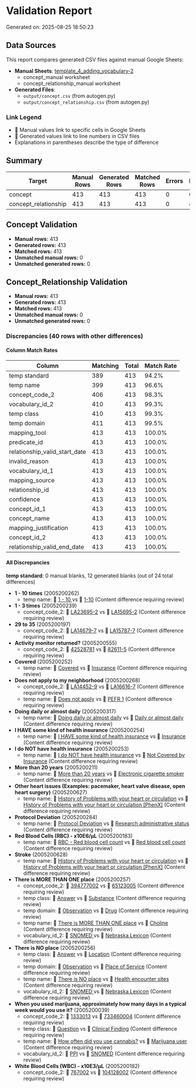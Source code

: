 # Validation Report

Generated on: 2025-08-25 18:50:23

## Data Sources

This report compares generated CSV files against manual Google Sheets:

- **Manual Sheets**: [template_4_adding_vocabulary-2](https://docs.google.com/spreadsheets/d/1IDjSfI9Kbr9VGeL9hTxO4ic6xBEMNs88b1f8DHPgKPY)
  - concept_manual worksheet
  - concept_relationship_manual worksheet
- **Generated Files**: 
  - `output/concept.csv` (from autogen.py)
  - `output/concept_relationship.csv` (from autogen.py)

### Link Legend
- 🔴 Manual values link to specific cells in Google Sheets
- 🔵 Generated values link to line numbers in CSV files
- Explanations in parentheses describe the type of difference

## Summary

| Target | Manual Rows | Generated Rows | Matched Rows | Errors | Discrepancies |
|--------|-------------|----------------|--------------|--------|---------------|
| concept | 413 | 413 | 413 | 0 | 0 |
| concept_relationship | 413 | 413 | 413 | 0 | 40 |

## Concept Validation

- **Manual rows:** 413
- **Generated rows:** 413
- **Matched rows:** 413
- **Unmatched manual rows:** 0
- **Unmatched generated rows:** 0


## Concept_Relationship Validation

- **Manual rows:** 413
- **Generated rows:** 413
- **Matched rows:** 413
- **Unmatched manual rows:** 0
- **Unmatched generated rows:** 0

### Discrepancies (40 rows with other differences)

#### Column Match Rates

| Column | Matching | Total | Match Rate |
|--------|----------|-------|------------|
| temp standard | 389 | 413 | 94.2% |
| temp name | 399 | 413 | 96.6% |
| concept_code_2 | 406 | 413 | 98.3% |
| vocabulary_id_2 | 410 | 413 | 99.3% |
| temp class | 410 | 413 | 99.3% |
| temp domain | 411 | 413 | 99.5% |
| mapping_tool | 413 | 413 | 100.0% |
| predicate_id | 413 | 413 | 100.0% |
| relationship_valid_start_date | 413 | 413 | 100.0% |
| invalid_reason | 413 | 413 | 100.0% |
| vocabulary_id_1 | 413 | 413 | 100.0% |
| mapping_source | 413 | 413 | 100.0% |
| relationship_id | 413 | 413 | 100.0% |
| confidence | 413 | 413 | 100.0% |
| concept_id_1 | 413 | 413 | 100.0% |
| concept_name | 413 | 413 | 100.0% |
| mapping_justification | 413 | 413 | 100.0% |
| concept_id_2 | 413 | 413 | 100.0% |
| relationship_valid_end_date | 413 | 413 | 100.0% |

#### All Discrepancies

**temp standard**: 0 manual blanks, 12 generated blanks (out of 24 total differences)


- **1 - 10 times** (2005200262)
  - temp name: 🔴 [1 - 10 ](https://docs.google.com/spreadsheets/d/1IDjSfI9Kbr9VGeL9hTxO4ic6xBEMNs88b1f8DHPgKPY/edit?gid=933853125#gid=933853125&range=G168) vs 🔵 [1-10](output/concept_relationship.csv#L166) (Content difference requiring review)
- **1 - 3 times** (2005200239)
  - concept_code_2: 🔴 [LA23695-2](https://docs.google.com/spreadsheets/d/1IDjSfI9Kbr9VGeL9hTxO4ic6xBEMNs88b1f8DHPgKPY/edit?gid=933853125#gid=933853125&range=K145) vs 🔵 [LA15695-2](output/concept_relationship.csv#L143) (Content difference requiring review)
- **29 to 35** (2005200197)
  - concept_code_2: 🔴 [LA14679-7](https://docs.google.com/spreadsheets/d/1IDjSfI9Kbr9VGeL9hTxO4ic6xBEMNs88b1f8DHPgKPY/edit?gid=933853125#gid=933853125&range=K121) vs 🔵 [LA15787-7](output/concept_relationship.csv#L119) (Content difference requiring review)
- **Activity monitor returned?** (2005200555)
  - concept_code_2: 🔴 [42528781](https://docs.google.com/spreadsheets/d/1IDjSfI9Kbr9VGeL9hTxO4ic6xBEMNs88b1f8DHPgKPY/edit?gid=933853125#gid=933853125&range=K344) vs 🔵 [82611-5](output/concept_relationship.csv#L342) (Content difference requiring review)
- **Covered** (2005200252)
  - temp name: 🔴 [Covered](https://docs.google.com/spreadsheets/d/1IDjSfI9Kbr9VGeL9hTxO4ic6xBEMNs88b1f8DHPgKPY/edit?gid=933853125#gid=933853125&range=G158) vs 🔵 [Insurance](output/concept_relationship.csv#L156) (Content difference requiring review)
- **Does not apply to my neighborhood** (2005200268)
  - concept_code_2: 🔴 [LA14452-9](https://docs.google.com/spreadsheets/d/1IDjSfI9Kbr9VGeL9hTxO4ic6xBEMNs88b1f8DHPgKPY/edit?gid=933853125#gid=933853125&range=K174) vs 🔵 [LA16616-7](output/concept_relationship.csv#L172) (Content difference requiring review)
  - temp name: 🔴 [Does not apply](https://docs.google.com/spreadsheets/d/1IDjSfI9Kbr9VGeL9hTxO4ic6xBEMNs88b1f8DHPgKPY/edit?gid=933853125#gid=933853125&range=G174) vs 🔵 [PEFR 1](output/concept_relationship.csv#L172) (Content difference requiring review)
- **Doing daily or almost daily** (2005200317)
  - temp name: 🔴 [Doing daily or almost daily](https://docs.google.com/spreadsheets/d/1IDjSfI9Kbr9VGeL9hTxO4ic6xBEMNs88b1f8DHPgKPY/edit?gid=933853125#gid=933853125&range=G219) vs 🔵 [Daily or almost daily](output/concept_relationship.csv#L217) (Content difference requiring review)
- **I HAVE some kind of health insurance** (2005200254)
  - temp name: 🔴 [I HAVE some kind of health insurance](https://docs.google.com/spreadsheets/d/1IDjSfI9Kbr9VGeL9hTxO4ic6xBEMNs88b1f8DHPgKPY/edit?gid=933853125#gid=933853125&range=G160) vs 🔵 [Insurance](output/concept_relationship.csv#L158) (Content difference requiring review)
- **I do NOT have health insurance** (2005200253)
  - temp name: 🔴 [I do NOT have health insurance](https://docs.google.com/spreadsheets/d/1IDjSfI9Kbr9VGeL9hTxO4ic6xBEMNs88b1f8DHPgKPY/edit?gid=933853125#gid=933853125&range=G159) vs 🔵 [Not Covered by Insurance](output/concept_relationship.csv#L157) (Content difference requiring review)
- **More than 20 years** (2005200211)
  - temp name: 🔴 [More than 20 years](https://docs.google.com/spreadsheets/d/1IDjSfI9Kbr9VGeL9hTxO4ic6xBEMNs88b1f8DHPgKPY/edit?gid=933853125#gid=933853125&range=G134) vs 🔵 [Electronic cigarette smoker](output/concept_relationship.csv#L132) (Content difference requiring review)
- **Other heart issues (Examples: pacemaker, heart valve disease, open heart surgery)** (2005200627)
  - temp name: 🔴 [History of Problems with your heart or circulation](https://docs.google.com/spreadsheets/d/1IDjSfI9Kbr9VGeL9hTxO4ic6xBEMNs88b1f8DHPgKPY/edit?gid=933853125#gid=933853125&range=G414) vs 🔵 [History of Problems with your heart or circulation [PhenX]](output/concept_relationship.csv#L412) (Content difference requiring review)
- **Protocol Deviation** (2005200284)
  - temp name: 🔴 [Protocol Deviation](https://docs.google.com/spreadsheets/d/1IDjSfI9Kbr9VGeL9hTxO4ic6xBEMNs88b1f8DHPgKPY/edit?gid=933853125#gid=933853125&range=G188) vs 🔵 [Research administrative status](output/concept_relationship.csv#L186) (Content difference requiring review)
- **Red Blood Cells (RBC) - x10E6/µL** (2005200183)
  - temp name: 🔴 [RBC - Red blood cell count](https://docs.google.com/spreadsheets/d/1IDjSfI9Kbr9VGeL9hTxO4ic6xBEMNs88b1f8DHPgKPY/edit?gid=933853125#gid=933853125&range=G116) vs 🔵 [Red blood cell count](output/concept_relationship.csv#L114) (Content difference requiring review)
- **Stroke** (2005200628)
  - temp name: 🔴 [History of Problems with your heart or circulation](https://docs.google.com/spreadsheets/d/1IDjSfI9Kbr9VGeL9hTxO4ic6xBEMNs88b1f8DHPgKPY/edit?gid=933853125#gid=933853125&range=G415) vs 🔵 [History of Problems with your heart or circulation [PhenX]](output/concept_relationship.csv#L413) (Content difference requiring review)
- **There is MORE THAN ONE place** (2005200257)
  - concept_code_2: 🔴 [394777002](https://docs.google.com/spreadsheets/d/1IDjSfI9Kbr9VGeL9hTxO4ic6xBEMNs88b1f8DHPgKPY/edit?gid=933853125#gid=933853125&range=K163) vs 🔵 [65123005](output/concept_relationship.csv#L161) (Content difference requiring review)
  - temp class: 🔴 [Answer](https://docs.google.com/spreadsheets/d/1IDjSfI9Kbr9VGeL9hTxO4ic6xBEMNs88b1f8DHPgKPY/edit?gid=933853125#gid=933853125&range=J163) vs 🔵 [Substance](output/concept_relationship.csv#L161) (Content difference requiring review)
  - temp domain: 🔴 [Observation](https://docs.google.com/spreadsheets/d/1IDjSfI9Kbr9VGeL9hTxO4ic6xBEMNs88b1f8DHPgKPY/edit?gid=933853125#gid=933853125&range=H163) vs 🔵 [Drug](output/concept_relationship.csv#L161) (Content difference requiring review)
  - temp name: 🔴 [There is MORE THAN ONE place](https://docs.google.com/spreadsheets/d/1IDjSfI9Kbr9VGeL9hTxO4ic6xBEMNs88b1f8DHPgKPY/edit?gid=933853125#gid=933853125&range=G163) vs 🔵 [Choline](output/concept_relationship.csv#L161) (Content difference requiring review)
  - vocabulary_id_2: 🔴 [SNOMED ](https://docs.google.com/spreadsheets/d/1IDjSfI9Kbr9VGeL9hTxO4ic6xBEMNs88b1f8DHPgKPY/edit?gid=933853125#gid=933853125&range=I163) vs 🔵 [Nebraska Lexicon](output/concept_relationship.csv#L161) (Content difference requiring review)
- **There is NO place** (2005200256)
  - temp class: 🔴 [Answer](https://docs.google.com/spreadsheets/d/1IDjSfI9Kbr9VGeL9hTxO4ic6xBEMNs88b1f8DHPgKPY/edit?gid=933853125#gid=933853125&range=J162) vs 🔵 [Location](output/concept_relationship.csv#L160) (Content difference requiring review)
  - temp domain: 🔴 [Observation](https://docs.google.com/spreadsheets/d/1IDjSfI9Kbr9VGeL9hTxO4ic6xBEMNs88b1f8DHPgKPY/edit?gid=933853125#gid=933853125&range=H162) vs 🔵 [Place of Service](output/concept_relationship.csv#L160) (Content difference requiring review)
  - temp name: 🔴 [There is NO place](https://docs.google.com/spreadsheets/d/1IDjSfI9Kbr9VGeL9hTxO4ic6xBEMNs88b1f8DHPgKPY/edit?gid=933853125#gid=933853125&range=G162) vs 🔵 [Health encounter sites](output/concept_relationship.csv#L160) (Content difference requiring review)
  - vocabulary_id_2: 🔴 [SNOMED ](https://docs.google.com/spreadsheets/d/1IDjSfI9Kbr9VGeL9hTxO4ic6xBEMNs88b1f8DHPgKPY/edit?gid=933853125#gid=933853125&range=I162) vs 🔵 [Nebraska Lexicon](output/concept_relationship.csv#L160) (Content difference requiring review)
- **When you used marijuana, approximately how many days in a typical week would you use it?** (2005200039)
  - concept_code_2: 🔴 [1333013](https://docs.google.com/spreadsheets/d/1IDjSfI9Kbr9VGeL9hTxO4ic6xBEMNs88b1f8DHPgKPY/edit?gid=933853125#gid=933853125&range=K28) vs 🔵 [733460004](output/concept_relationship.csv#L26) (Content difference requiring review)
  - temp class: 🔴 [Question](https://docs.google.com/spreadsheets/d/1IDjSfI9Kbr9VGeL9hTxO4ic6xBEMNs88b1f8DHPgKPY/edit?gid=933853125#gid=933853125&range=J28) vs 🔵 [Clinical Finding](output/concept_relationship.csv#L26) (Content difference requiring review)
  - temp name: 🔴 [How often did you use cannabis?](https://docs.google.com/spreadsheets/d/1IDjSfI9Kbr9VGeL9hTxO4ic6xBEMNs88b1f8DHPgKPY/edit?gid=933853125#gid=933853125&range=G28) vs 🔵 [Marijuana user](output/concept_relationship.csv#L26) (Content difference requiring review)
  - vocabulary_id_2: 🔴 [PPI](https://docs.google.com/spreadsheets/d/1IDjSfI9Kbr9VGeL9hTxO4ic6xBEMNs88b1f8DHPgKPY/edit?gid=933853125#gid=933853125&range=I28) vs 🔵 [SNOMED](output/concept_relationship.csv#L26) (Content difference requiring review)
- **White Blood Cells (WBC) - x10E3/µL** (2005200182)
  - concept_code_2: 🔴 [767002](https://docs.google.com/spreadsheets/d/1IDjSfI9Kbr9VGeL9hTxO4ic6xBEMNs88b1f8DHPgKPY/edit?gid=933853125#gid=933853125&range=K115) vs 🔵 [104128002](output/concept_relationship.csv#L113) (Content difference requiring review)
